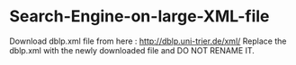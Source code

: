 # Search-Engine-on-large-XML-file

Download dblp.xml file from here : http://dblp.uni-trier.de/xml/
Replace the dblp.xml with the newly downloaded file and DO NOT RENAME IT.
